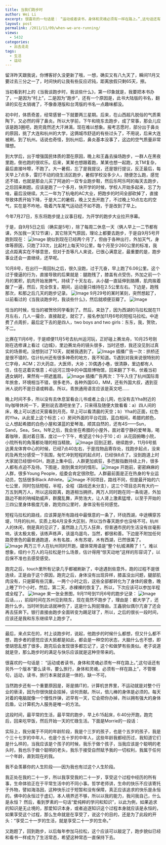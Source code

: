 ```yaml
---
title: 当我们跑步时
author: Wei Li
excerpt: 很喜欢的一句话是： “运动或者读书，身体和灵魂必须有一样在路上。”,这句话还有另外一个版本“要么读书，要么旅行，身体和灵魂，必须有一样在路上”，不管哪句，运动，读书，旅行本来就该是一体的，缺一不可。
layout: post
permalink: /2011/11/09/when-we-are-running/
views:
  - 5432
categories:
  - 出去走走
tags:
  - 生活
  - 运动
---
```

留洋昨天跟我说，你博客好久没更新了哦，一想，确实又有八九天了，瞬间11月又要过去三分之一了，时间快的让我有些反应迟钝，距离放假只剩65天，擦。

当初看到村上的《当我谈跑步时，我谈些什么》，第一印象就是，我要把本书办了，一是因为“村上”，二是因为“跑步”，还有一个原因是，此书大陆版的书名，翻译的实在太销魂了，不像香港版和台湾版的书名一点趣味都没。

初中时，体质奇差，经常感冒一下就要两三星期。后来，在山西超凡脱俗的气质熏陶下，又必然的得了鼻炎。所以大学前，下午和晓东去跑步，成了常事，那会儿应该是跑3圈吧，跑完竟然还大汗淋漓，现在难以想象。报考志愿时，部分出于鼻炎的原因，挑了大连和杭州的大学，这俩城市舒适的有些过头了，不用说，后来大连被刷，到了杭州。话说也奇怪，到杭州后，鼻炎基本没事了，这边的空气质量非常理想。

到大学后，出于增强国民体质的潜在原因，晚上和王鑫去操场跑步，一群人在黑夜里跑，倒也跑的很欢乐。后来，某某也想跟着跑，某某也想一起跑，太TM复杂，最后直接咔嚓，不跑了。大一暑假，忘了是我提议，还是银行提议，反正最后，每天早上7点多，雷打不动的绕生活区跑步，暑假学校没多少人，随便怎么跑，感觉还不错，也就是那会儿买了阿迪的一双专业跑步鞋，然后乐呵乐呵的每天去跑步，之后回来刷题。应该是跑了一个多月，快开学的时候，学校人开始多起来，忘了为啥，最后没继续。大二一年为了杭电的AC大业，把跑步的时间全部砍掉了，直接导致体质开始下降，于是大二的暑假，晚上又去开跑了，不过晚上10点左右的空气，实在是不咋地，吸着汽车尾气运动还不如不跑，于是改到了早上。

今年7月27日，东东将跑步提上议事日程，为开学的跑步大业拉开序幕。

于是，自9月5日之后（确实是5号），除了每周二休息一天（俩人早上一二节都有课，外加我一天12节课），其它除天气原因，理论上都要去跑步，于是自9月5号开跑到现在：
![Image][1]
貌似到现在已经两个月了，但由于各种出行，外加天气，身体等原因，只跑了33次，比起村上每天10公里，每个月至少260公里的标准，我这点距离实在不够意思，但对于吾等凡人来说，已很心满意足，最重要的是，跑步事业还会一直继续，还早呢。

10月8号，在出行一周回杭之后，很久没跑，过于亢奋，早上跑了6.06公里。这个过于傻逼的行为，直接导致的后果就是：腿跑残了，膝盖有点受伤，外加之前一个月的累积，肌肉开始发脾气，持续了十天左右，从小腿一直延伸到胳膊，肌肉挨着酸了一遍，然后，完全恢复。期间，运动量只维持在2.5公里左右。下边是，跑残那次，和那之后几天的跑步记录。
![Image][2]
9月29号的某时某刻，突然想起了，以前看过的《当我谈跑步时，我谈些什么》，然后就顺便豆瓣了。
![Image][3]

恰当的时候，恰当的被贺欣同学看到了。然后，来劲了，因为西湖的马拉松就在11月左右，几人一撮合，直接敲定，就它了，报名参加11月6号的短程马拉松。中途费了点周折，最后定下去的是四人，two boys and two girls：东东，我，贺欣，不二。

比赛在11月6号，于是顺便11月5号去杭州运河玩，正好碰上赛龙舟，10月25号刚刚在选修课上看过《边城》，里边赛龙舟的镜头很多，当时还想，我还没见到过真实的场景呢。没想到过了10天，就被我遇到了。
![Image][4]
插播广告一次：拱桥还是很不错的，估计杭州还有很多神奇的地方，我不知道。1)遇到对我来说很特别的仨字母，ACM；2)大药店，大医师，大补；3)偶遇小巷，很清静，里边都有人住，住在这着实惬意；4)运河三馆中的中国扇博物馆，回来翻了下书，伏羲当初遇女娲时，果然有一把遮羞扇。
![Image][5]
插播广告两次：下午入住了杭州国际青年旅舍，环境相当不错，很多老外，各种外国GG，MM，还有外国大叔，遇到亚洲人说的不是日语或韩语。所以，青旅通用语言应该是英文吧……

晚上时间不多，所以没有去休息室看会儿书或者上会儿网，也没有去Yha附近的Illy咖啡休闲一下，更别说去酒吧坐坐了，只来得及随便大致看看：a）四人间的床，晚上可以透过天窗看到月亮，早上可以看清晨的天空；b）Yha的正面，红色的Yha，从此爱上这个标志；c）房间外面的平台花园，蓝白相间，希腊的颜色，让人想起希腊的白色小屋和湛蓝的爱琴海，顺其自然的，还有4S——Sun，Sand，Sea，Sex。N年之后，我会坐在希腊的小屋外，面对着宁静的爱琴海，喝着咖啡，面对着日落，度过一个下午，希望这个N小于10；d）从花园俯瞰小院，小院所有的角落都处理的相当精致。
![Image][6]
回到正题，继续跑步，11月6号抵达黄龙体育中心的时候，已经7点40左右，于是找物品寄存处，找跑步起点，没来的及再充分感受一下氛围，匆忙冲到短程的起点时，已经快8点了。没到跑道上时大家就已经很HIGH，跑道上集中后，人群更加疯狂，多巴胺指数持续上升，很多人都有点迫不及待。下图是，刚到黄龙时的情形。
![Image][7]
开跑前，密密麻麻的人群，很多Young People，组委会肯定很欣慰。人群最前面是正在热身的专业运动员，包括很多Black Athlete。
![Image][8]
不同项目，路线不同，但是最开始的六七公里，同时包括短程，半程，全程（路线还未分支），这三个项目总共有大约一万五到两万人，所以这段距离，跑道相当拥挤。两万人同时跑在同一条街道，外加路边不断的呐喊助威声，群魔乱舞，声势浩大，让人肾上激素猛增，以至于开始的三四公里身体极度亢奋，跑完四公里时，身体没有任何感觉。

短程马拉松的路线，应该算是所有路线中最惬意的一条了，环绕西湖，中途横穿苏堤，11月的杭州，实质上和4月没多大区别，所以当作春天跑步也没啥不可。杭州人的休闲，倒是真的见识了，虽然路上几万人狂奔，但普通市民的生活没有丝毫影响，该太极太极，该练声练声，该遛鸟遛鸟，当然，都很和善。下边是不附加任何路旁景色的最普通跑道，木有名胜，木有苏堤，木有西湖，已然很美了。
![Image][9]
两万三千人在杭州同时开跑，媒体常用语是“整个杭城沸腾了！”。难以想象，纽约十万人的马拉松是什么场景，估计得用“惊天动地”这样的形容词了，以后保不准也去感受感受。

跑完之后，touch里所有记录几乎都被刷新了，中途遇到些意外，跑的过程不是很连续，正是由于这个原因，跑完之后，身体没有出现异样，膝盖没出问题，腿部肌肉没有，只是脚有些沉重。一两个小时之后，这些全部都转化为了身体的疲惫，晚上睡了11个小时，然后，第二天，赤裸裸的恢复了。所以，下次应该可以参加半程或全程了。
![Image][10]
来一张全景图，9月11号到11月6号的跑步记录：
![Image][11]
后话，，，，前段时间在苏州见到晓东，现在竟然不跑步了，理由是：都大学了，还跑什么步。当时听到此话就神伤了，这是什么狗屁理由。王鑫貌似偶尔亢奋了还会再去狂奔下。银行直接由跑步全面转变为踢足球了，所以，之后的很长一段时间，应该还是我和东东继续早上跑步了。

<hr/>

最后，来点实在的，村上谈跑步时，说起，他跑步的时候什么都想，但又什么都不想，跑步者的感觉应该大抵都是如此，都会是一种空的状态，大脑什么也不想，即使胡思乱想了很多，跑完后会发现很多都忘记了，这个和做梦有些类似。老子说道就是空，那么跑步时的满足与快乐应该就是这种空带来的。

很喜欢的一句话是： “运动或者读书，身体和灵魂必须有一样在路上。”,这句话还有另外一个版本“要么读书，要么旅行，身体和灵魂，必须有一样在路上”，不管哪句，运动，读书，旅行本来就该是一体的，缺一不可。

当然跑步还有一个重要原因是，哥是搞IT的，计算机世界里，不运动就是对整个行业的亵渎，因为你很快就会挂掉，谈何贡献。所以，倍儿棒的身体是必须的。每天对着的电脑就像一个慢性炸弹，迟早有一天，它会把你办掉，所以拥有强大的身体后盾，让计算机为人服务是唯一的方法。

这段时间，最平常的生活，最平常的跑步，早上6:15起床，6:40分开跑，跑完后，回来吃早饭，然后开始一天的忙碌生活。下面是Morrie的一段话：

实际上，我分属于不同的年龄阶段，我是个三岁的孩子，也是个五岁的孩子，我是个三十七岁的中年人，也是个五十岁的中年人，这些年龄我都经历过，我知道它们是什么样的，当我应该是个孩子的时候，我乐于做个孩子，当我应该是个聪明的老头时，我也乐于做个聪明的老头，我乐于接受自然赋予我的一切权利，我属于任何一个年龄，直到现在的我。

我不会羡慕你的人生阶段——因为我也有过这个人生阶段。

我正处在我的二十一岁，所以我享受我的二十一岁，享受这个过程中经历的所有事，生命体验正在于平常生活中的不同小事。哲学老师讲，生命的快乐不应该寄托于外物，譬如海洛因，这种快乐过于短暂和没有保障，真正应该追求的快乐是永恒的。佛中的永恒过于虚幻，本人境界还不够，所以以我的能力，我问我自己，什么是永恒？ 然后，看到罗素的一句话“爱纯粹的学问和知识”，以此为例，如果追求的知识是无止境的，那爱知识本身，或者追逐知识这个过程本身就应该是永恒的，如果享受这个过程，那么生命就是在享受了，说这个的目的，还是为了此段的开头：“享受二十一岁的生活，就是享受二十一岁的生命。”

又跑题了，回到跑步，以后每年参加马拉松，这个应该可以敲定了，跑步貌似已经和看书一样成为了生活常态，希望这种常态一直保持下去。

[1]: /uploads/2011/11/跑步初始.png
[2]: /uploads/2011/11/跑残了.png
[3]: /uploads/2011/11/跑步村上豆瓣.png
[4]: /uploads/2011/11/赛龙舟.png
[5]: /uploads/2011/11/拱桥.png
[6]: /uploads/2011/11/青旅.png
[7]: /uploads/2011/11/黄龙体育中心_马拉松.png
[8]: /uploads/2011/11/马拉松开跑.png
[9]: /uploads/2011/11/杭州跑道.png
[10]: /uploads/2011/11/马拉松13.6.png
[11]: /uploads/2011/11/跑步全程.png